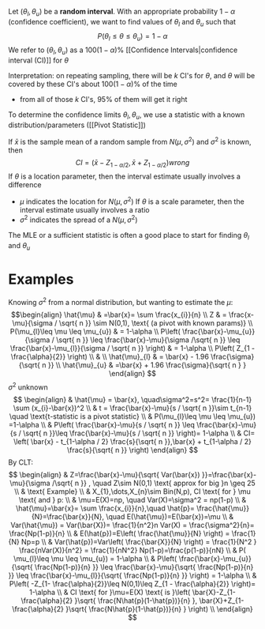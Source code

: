 Let $(\theta_{l},\theta_{u})$ be a **random interval**. With an appropriate probability $1-\alpha$ (confidence coefficient), we want to find values of $\theta_{l}$ and $\theta_{u}$ such that
$$
P(\theta_{l}\leq \theta \leq \theta_{u})=1-\alpha
$$
We refer to $(\theta_{l},\theta_{u})$ as a $100(1-\alpha)\%$ [[Confidence Intervals|confidence interval (CI)]] for $\theta$

Interpretation: on repeating sampling, there will be $k$ CI's for $\theta$, and $\theta$ will be covered by these CI's about $100(1-\alpha)\%$ of the time
- from all of those $k$ CI's, 95% of them will get it right

To determine the confidence limits $\theta_{l},\theta_{u}$, we use a statistic with a known distribution/parameters ([[Pivot Statistic]]) 

If $\bar{x}$ is the sample mean of a random sample from $N(\mu,\sigma^2)$ and $\sigma^2$ is known, then 
$$
CI = (\bar{x}-Z_{1-\alpha / 2}, \bar{x}+ Z_{1-\alpha / 2})wrong
$$
If $\theta$ is a location parameter, then the interval estimate usually involves a difference
- $\mu$ indicates the location for $N(\mu,\sigma^2)$
If $\theta$ is a scale parameter, then the interval estimate usually involves a ratio
- $\sigma^2$ indicates the spread of a $N(\mu,\sigma^2)$

The MLE or a sufficient statistic is often a good place to start for finding $\theta_{l}$ and $\theta_{u}$

# Examples
Knowing $\sigma^2$ from a normal distribution, but wanting to estimate the $\mu$:
$$\begin{align}
\hat{\mu} & =\bar{x}= \sum \frac{x_{i}}{n} \\
Z & = \frac{x-\mu}{\sigma / \sqrt{ n }} \sim N(0,1), \text{ (a pivot with known params)} \\
P(\mu_{l}\leq \mu \leq \mu_{u}) & = 1-\alpha  \\
P\left( \frac{\bar{x}-\mu_{u}}{\sigma / \sqrt{ n }} \leq \frac{\bar{x}-\mu}{\sigma /\sqrt{ n }} \leq \frac{\bar{x}-\mu_{l}}{\sigma / \sqrt{ n }} \right)  & = 1-\alpha \\
P\left( Z_{1 - \frac{\alpha}{2}} \right) \\
 &  \\
 \hat{\mu}_{l} & = \bar{x} - 1.96 \frac{\sigma}{\sqrt{ n }} \\
 \hat{\mu}_{u} & =\bar{x} + 1.96 \frac{\sigma}{\sqrt{ n } }
\end{align}
$$
$\sigma^2$ unknown
$$
\begin{align}
 & \hat{\mu}   = \bar{x},   \quad\sigma^2=s^2= \frac{1}{n-1} \sum (x_{i}-\bar{x})^2 \\
 & t  = \frac{\bar{x}-\mu}{s / \sqrt{ n }}\sim t_{n-1} \quad \text{t-statistic is a pivot statistic} \\
 & P(\mu_{l}\leq \mu \leq \mu_{u}) =1-\alpha \\
 & P\left( \frac{\bar{x}-\mu}{s / \sqrt{ n }} \leq \frac{\bar{x}-\mu}{s / \sqrt{ n }}\leq \frac{\bar{x}-\mu}{s / \sqrt{ n }} \right)= 1-\alpha \\
 & CI= \left( \bar{x} - t_{1-\alpha / 2} \frac{s}{\sqrt{ n }},\bar{x} + t_{1-\alpha / 2} \frac{s}{\sqrt{ n }} \right)
\end{align}
$$
By CLT:
$$
\begin{align}
 & Z=\frac{\bar{x}-\mu}{\sqrt{ Var(\bar{x}) }}=\frac{\bar{x}-\mu}{\sigma /\sqrt{ n }} , \quad Z\sim N(0,1) \text{ approx for big }n \geq 25 \\
 & \text{ Example}  \\
& X_{1},\dots,X_{n}\sim Bin(N,p), CI \text{ for } \mu \text{ and } p: \\
 & \mu=E(X)=np, \quad Var(X)=\sigma^2 = np(1-p) \\
 & \hat{\mu}=\bar{x}= \sum \frac{x_{i}}{n},\quad \hat{p}= \frac{\hat{\mu}}{N}=\frac{\bar{x}}{N}, \quad E(\hat{\mu})=E(\bar{x})=\mu \\
 & Var(\hat{\mu}) = Var(\bar{X})= \frac{1}{n^2}n Var(X) = \frac{\sigma^2}{n}= \frac{Np(1-p)}{n} \\
 & E(\hat{p})=E\left( \frac{\hat{\mu}}{N}  \right) = \frac{1}{N} Np=p \\
 & Var(\hat{p})=Var\left( \frac{\bar{X}}{N} \right) = \frac{1}{N^2 } \frac{nVar(X)}{n^2} = \frac{1}{nN^2} Np(1-p)=\frac{p(1-p)}{nN} \\
 & P( \mu_{l}\leq \mu \leq \mu_{u}) = 1-\alpha \\
 & P\left(  \frac{\bar{x}-\mu_{u}}{\sqrt{  \frac{Np(1-p)}{n} }} \leq   \frac{\bar{x}-\mu}{\sqrt{  \frac{Np(1-p)}{n} }} \leq   \frac{\bar{x}-\mu_{l}}{\sqrt{  \frac{Np(1-p)}{n} }} \right) = 1-\alpha \\
 &  P\left(  -Z_{1- \frac{\alpha}{2}}\leq N(0,1)\leq Z_{1 - \frac{\alpha}{2}} \right)= 1-\alpha \\
 & CI \text{ for }\mu=E(X) \text{ is }\left( \bar{X}-Z_{1- \frac{\alpha}{2} }\sqrt{ \frac{N\hat{p}(1-\hat{p})}{n} }, \bar{X}+Z_{1- \frac{\alpha}{2} }\sqrt{ \frac{N\hat{p}(1-\hat{p})}{n} } \right)  \\
\end{align}
$$
